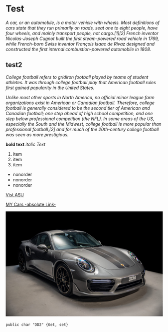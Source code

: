 # Test
_A car, or an automobile, is a motor vehicle with wheels. Most definitions of cars state that they run primarily on roads, seat one to eight people, have four wheels, and mainly transport people, not cargo.[1][2] French inventor Nicolas-Joseph Cugnot built the first steam-powered road vehicle in 1769, while French-born Swiss inventor François Isaac de Rivaz designed and constructed the first internal combustion-powered automobile in 1808._

## test2

*College football refers to gridiron football played by teams of student athletes. It was through college football play that American football rules first gained popularity in the United States.*

*Unlike most other sports in North America, no official minor league farm organizations exist in American or Canadian football. Therefore, college football is generally considered to be the second tier of American and Canadian football; one step ahead of high school competition, and one step below professional competition (the NFL). In some areas of the US, especially the South and the Midwest, college football is more popular than professional football,[2] and for much of the 20th-century college football was seen as more prestigious.*


**bold text**
_italic Text_

1. item
2. item
3. item

- nonorder
- nonorder
- nonorder 

[Vist ASU](https://www.asu.edu.jo/en/Pages/default.aspx)

[MY Cars -absolute Link-](https://hips.hearstapps.com/hmg-prod/images/pcna22-0942-fine-1661449198.jpg?crop=0.644xw:0.483xh;0.123xw,0.298xh&resize=1200:*)

![My Secound Car -Direct Link-](ahmad.jpg)

`public char "DD2" {Get, set}`


